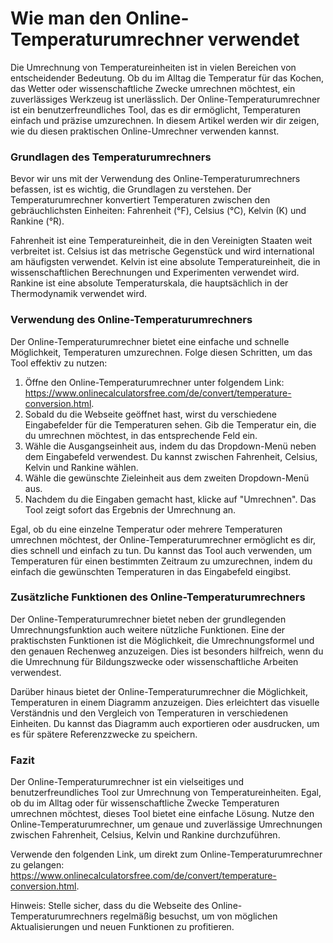 Wie man den Online-Temperaturumrechner verwendet
================================================

Die Umrechnung von Temperatureinheiten ist in vielen Bereichen von entscheidender Bedeutung. Ob du im Alltag die Temperatur für das Kochen, das Wetter oder wissenschaftliche Zwecke umrechnen möchtest, ein zuverlässiges Werkzeug ist unerlässlich. Der Online-Temperaturumrechner ist ein benutzerfreundliches Tool, das es dir ermöglicht, Temperaturen einfach und präzise umzurechnen. In diesem Artikel werden wir dir zeigen, wie du diesen praktischen Online-Umrechner verwenden kannst.

### Grundlagen des Temperaturumrechners

Bevor wir uns mit der Verwendung des Online-Temperaturumrechners befassen, ist es wichtig, die Grundlagen zu verstehen. Der Temperaturumrechner konvertiert Temperaturen zwischen den gebräuchlichsten Einheiten: Fahrenheit (°F), Celsius (°C), Kelvin (K) und Rankine (°R).

Fahrenheit ist eine Temperatureinheit, die in den Vereinigten Staaten weit verbreitet ist. Celsius ist das metrische Gegenstück und wird international am häufigsten verwendet. Kelvin ist eine absolute Temperatureinheit, die in wissenschaftlichen Berechnungen und Experimenten verwendet wird. Rankine ist eine absolute Temperaturskala, die hauptsächlich in der Thermodynamik verwendet wird.

### Verwendung des Online-Temperaturumrechners

Der Online-Temperaturumrechner bietet eine einfache und schnelle Möglichkeit, Temperaturen umzurechnen. Folge diesen Schritten, um das Tool effektiv zu nutzen:

1. Öffne den Online-Temperaturumrechner unter folgendem Link: <https://www.onlinecalculatorsfree.com/de/convert/temperature-conversion.html>.
2. Sobald du die Webseite geöffnet hast, wirst du verschiedene Eingabefelder für die Temperaturen sehen. Gib die Temperatur ein, die du umrechnen möchtest, in das entsprechende Feld ein.
3. Wähle die Ausgangseinheit aus, indem du das Dropdown-Menü neben dem Eingabefeld verwendest. Du kannst zwischen Fahrenheit, Celsius, Kelvin und Rankine wählen.
4. Wähle die gewünschte Zieleinheit aus dem zweiten Dropdown-Menü aus.
5. Nachdem du die Eingaben gemacht hast, klicke auf "Umrechnen". Das Tool zeigt sofort das Ergebnis der Umrechnung an.

Egal, ob du eine einzelne Temperatur oder mehrere Temperaturen umrechnen möchtest, der Online-Temperaturumrechner ermöglicht es dir, dies schnell und einfach zu tun. Du kannst das Tool auch verwenden, um Temperaturen für einen bestimmten Zeitraum zu umzurechnen, indem du einfach die gewünschten Temperaturen in das Eingabefeld eingibst.

### Zusätzliche Funktionen des Online-Temperaturumrechners

Der Online-Temperaturumrechner bietet neben der grundlegenden Umrechnungsfunktion auch weitere nützliche Funktionen. Eine der praktischsten Funktionen ist die Möglichkeit, die Umrechnungsformel und den genauen Rechenweg anzuzeigen. Dies ist besonders hilfreich, wenn du die Umrechnung für Bildungszwecke oder wissenschaftliche Arbeiten verwendest.

Darüber hinaus bietet der Online-Temperaturumrechner die Möglichkeit, Temperaturen in einem Diagramm anzuzeigen. Dies erleichtert das visuelle Verständnis und den Vergleich von Temperaturen in verschiedenen Einheiten. Du kannst das Diagramm auch exportieren oder ausdrucken, um es für spätere Referenzzwecke zu speichern.

### Fazit

Der Online-Temperaturumrechner ist ein vielseitiges und benutzerfreundliches Tool zur Umrechnung von Temperatureinheiten. Egal, ob du im Alltag oder für wissenschaftliche Zwecke Temperaturen umrechnen möchtest, dieses Tool bietet eine einfache Lösung. Nutze den Online-Temperaturumrechner, um genaue und zuverlässige Umrechnungen zwischen Fahrenheit, Celsius, Kelvin und Rankine durchzuführen.

Verwende den folgenden Link, um direkt zum Online-Temperaturumrechner zu gelangen: <https://www.onlinecalculatorsfree.com/de/convert/temperature-conversion.html>.

Hinweis: Stelle sicher, dass du die Webseite des Online-Temperaturumrechners regelmäßig besuchst, um von möglichen Aktualisierungen und neuen Funktionen zu profitieren.